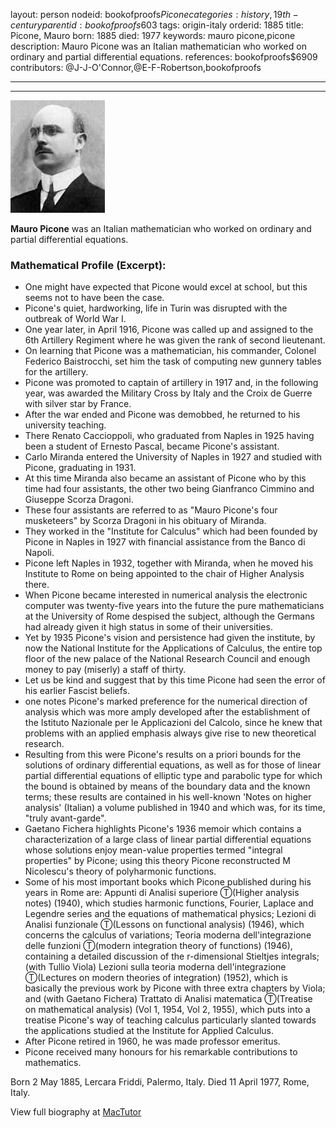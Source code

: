 layout: person
nodeid: bookofproofs$Picone
categories: history,19th-century
parentid: bookofproofs$603
tags: origin-italy
orderid: 1885
title: Picone, Mauro
born: 1885
died: 1977
keywords: mauro picone,picone
description: Mauro Picone was an Italian mathematician who worked on ordinary and partial differential equations.
references: bookofproofs$6909
contributors: @J-J-O'Connor,@E-F-Robertson,bookofproofs

---



---

![Picone.jpg](https://github.com/bookofproofs/bookofproofs.github.io/blob/main/_sources/_assets/images/portraits/Picone.jpg?raw=true)

**Mauro Picone** was an Italian mathematician who worked on ordinary and partial differential equations.

### Mathematical Profile (Excerpt):
* One might have expected that Picone would excel at school, but this seems not to have been the case.
* Picone's quiet, hardworking, life in Turin was disrupted with the outbreak of World War I.
* One year later, in April 1916, Picone was called up and assigned to the 6th  Artillery Regiment where he was given the rank of second lieutenant.
* On learning that Picone was a mathematician, his commander, Colonel Federico Baistrocchi, set him the task of computing new gunnery tables for the artillery.
* Picone was promoted to captain of artillery in 1917 and, in the following year, was awarded the Military Cross by Italy and the Croix de Guerre with silver star by France.
* After the war ended and Picone was demobbed, he returned to his university teaching.
* There Renato Caccioppoli, who graduated from Naples in 1925 having been a student of Ernesto Pascal, became Picone's assistant.
* Carlo Miranda entered the University of Naples in 1927 and studied with Picone, graduating in 1931.
* At this time Miranda also became an assistant of Picone who by this time had four assistants, the other two being Gianfranco Cimmino and Giuseppe Scorza Dragoni.
* These four assistants are referred to as "Mauro Picone's four musketeers" by Scorza Dragoni in his obituary of Miranda.
* They worked in the "Institute for Calculus" which had been founded by Picone in Naples in 1927 with financial assistance from the Banco di Napoli.
* Picone left Naples in 1932, together with Miranda, when he moved his Institute to Rome on being appointed to the chair of Higher Analysis there.
* When Picone became interested in numerical analysis the electronic computer was twenty-five years into the future the pure mathematicians at the University of Rome despised the subject, although the Germans had already given it high status in some of their universities.
* Yet by 1935 Picone's vision and persistence had given the institute, by now the National Institute for the Applications of Calculus, the entire top floor of the new palace of the National Research Council and enough money to pay (miserly) a staff of thirty.
* Let us be kind and suggest that by this time Picone had seen the error of his earlier Fascist beliefs.
* one notes Picone's marked preference for the numerical direction of analysis which was more amply developed after the establishment of the Istituto Nazionale per le Applicazioni del Calcolo, since he knew that problems with an applied emphasis always give rise to new theoretical research.
* Resulting from this were Picone's results on a priori bounds for the solutions of ordinary differential equations, as well as for those of linear partial differential equations of elliptic type and parabolic type for which the bound is obtained by means of the boundary data and the known terms; these results are contained in his well-known 'Notes on higher analysis' (Italian) a volume published in 1940 and which was, for its time, "truly avant-garde".
* Gaetano Fichera highlights Picone's 1936 memoir which contains a characterization of a large class of linear partial differential equations whose solutions enjoy mean-value properties termed "integral properties" by Picone; using this theory Picone reconstructed M Nicolescu's theory of polyharmonic functions.
* Some of his most important books which Picone published during his years in Rome are: Appunti di Analisi superiore Ⓣ(Higher analysis notes) (1940), which studies harmonic functions, Fourier, Laplace and Legendre series and the equations of mathematical physics; Lezioni di Analisi funzionale Ⓣ(Lessons on functional analysis) (1946), which concerns the calculus of variations; Teoria moderna dell'integrazione delle funzioni Ⓣ(modern integration theory of functions) (1946), containing a detailed discussion of the r-dimensional Stieltjes integrals; (with Tullio Viola) Lezioni sulla teoria moderna dell'integrazione Ⓣ(Lectures on modern theories of integration) (1952), which is basically the previous work by Picone with three extra chapters by Viola; and (with Gaetano Fichera) Trattato di Analisi matematica Ⓣ(Treatise on mathematical analysis) (Vol 1, 1954, Vol 2, 1955), which puts into a treatise Picone's way of teaching calculus particularly slanted towards the applications studied at the Institute for Applied Calculus.
* After Picone retired in 1960, he was made professor emeritus.
* Picone received many honours for his remarkable contributions to mathematics.

Born 2 May 1885, Lercara Friddi, Palermo, Italy. Died 11 April 1977, Rome, Italy.

View full biography at [MacTutor](https://mathshistory.st-andrews.ac.uk/Biographies/Picone/)
